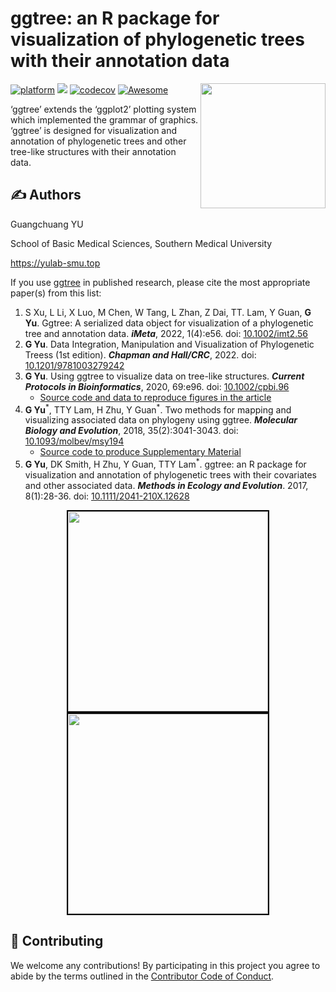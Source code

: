 <!-- README.md is generated from README.Rmd. Please edit that file -->

# ggtree: an R package for visualization of phylogenetic trees with their annotation data

<a href="https://yulab-smu.github.io/treedata-book/"><img src="https://raw.githubusercontent.com/Bioconductor/BiocStickers/master/ggtree/ggtree.png" height="200" align="right" /></a>

[![platform](http://www.bioconductor.org/shields/availability/devel/ggtree.svg)](https://www.bioconductor.org/packages/devel/bioc/html/ggtree.html#archives)
[![](https://img.shields.io/badge/release%20version-3.16.3-green.svg)](https://www.bioconductor.org/packages/ggtree)
[![codecov](https://codecov.io/gh/GuangchuangYu/ggtree/branch/master/graph/badge.svg)](https://codecov.io/gh/GuangchuangYu/ggtree)
[![Awesome](https://cdn.rawgit.com/sindresorhus/awesome/d7305f38d29fed78fa85652e3a63e154dd8e8829/media/badge.svg)](https://awesome-r.com/#awesome-r-graphic-displays)

<!--
[![Project Status: Active - The project has reached a stable, usable state and is being actively developed.](http://www.repostatus.org/badges/latest/active.svg)](http://www.repostatus.org/#active)
[![Bioc](http://www.bioconductor.org/shields/years-in-bioc/ggtree.svg)](https://www.bioconductor.org/packages/devel/bioc/html/ggtree.html#since)
[![Last-changedate](https://img.shields.io/badge/last%20change-2025--09--18-green.svg)](https://github.com/GuangchuangYu/ggtree/commits/master)
&#10;` r badge_devel("guangchuangyu/ggtree", "green")`
` r badge_bioc_download("ggtree", "total", "blue")`
` r badge_bioc_download("ggtree", "month", "blue")`
` r badge_bioc_download_rank("ggtree")`
-->

‘ggtree’ extends the ‘ggplot2’ plotting system which implemented the
grammar of graphics. ‘ggtree’ is designed for visualization and
annotation of phylogenetic trees and other tree-like structures with
their annotation data.

## :writing_hand: Authors

Guangchuang YU

School of Basic Medical Sciences, Southern Medical University

<https://yulab-smu.top>

If you use [ggtree](http://bioconductor.org/packages/ggtree) in
published research, please cite the most appropriate paper(s) from this
list:

1.  S Xu, L Li, X Luo, M Chen, W Tang, L Zhan, Z Dai, TT. Lam, Y Guan,
    **G Yu**. Ggtree: A serialized data object for visualization of a
    phylogenetic tree and annotation data. ***iMeta***, 2022, 1(4):e56.
    doi: [10.1002/imt2.56](https://doi.org/10.1002/imt2.56)
2.  **G Yu**. Data Integration, Manipulation and Visualization of
    Phylogenetic Treess (1st edition). ***Chapman and Hall/CRC***, 2022.
    doi: [10.1201/9781003279242](https://doi.org/10.1201/9781003279242)
3.  **G Yu**. Using ggtree to visualize data on tree-like structures.
    ***Current Protocols in Bioinformatics***, 2020, 69:e96. doi:
    [10.1002/cpbi.96](https://doi.org/10.1002/cpbi.96)
    - [Source code and data to reproduce figures in the
      article](https://github.com/GuangchuangYu/ggtree-current-protocols)
4.  **G Yu**<sup>\*</sup>, TTY Lam, H Zhu, Y Guan<sup>\*</sup>. Two
    methods for mapping and visualizing associated data on phylogeny
    using ggtree. ***Molecular Biology and Evolution***, 2018,
    35(2):3041-3043. doi:
    [10.1093/molbev/msy194](https://doi.org/10.1093/molbev/msy194)
    - [Source code to produce Supplementary
      Material](https://github.com/GuangchuangYu/plotting_tree_with_data)
5.  **G Yu**, DK Smith, H Zhu, Y Guan, TTY Lam<sup>\*</sup>. ggtree: an
    R package for visualization and annotation of phylogenetic trees
    with their covariates and other associated data. ***Methods in
    Ecology and Evolution***. 2017, 8(1):28-36. doi:
    [10.1111/2041-210X.12628](https://doi.org/10.1111/2041-210X.12628)

<center>

<a href="https://www.routledge.com/Data-Integration-Manipulation-and-Visualization-of-Phylogenetic-Trees/Yu/p/book/9781032233574"><img src="https://yulab-smu.top/treedata-book/9781032233574_cover_review.png" style="height:320px;border:2px solid black;"/></a>
<a href="https://weread.qq.com/web/bookDetail/8ad32a00813ab81bbg0183d2"><img src="https://yulab-smu.top/images/book-cover-cn.png" style="height:320px;border:2px solid black;"/></a>
</center>

## :sparkling_heart: Contributing

We welcome any contributions! By participating in this project you agree
to abide by the terms outlined in the [Contributor Code of
Conduct](CONDUCT.md).
